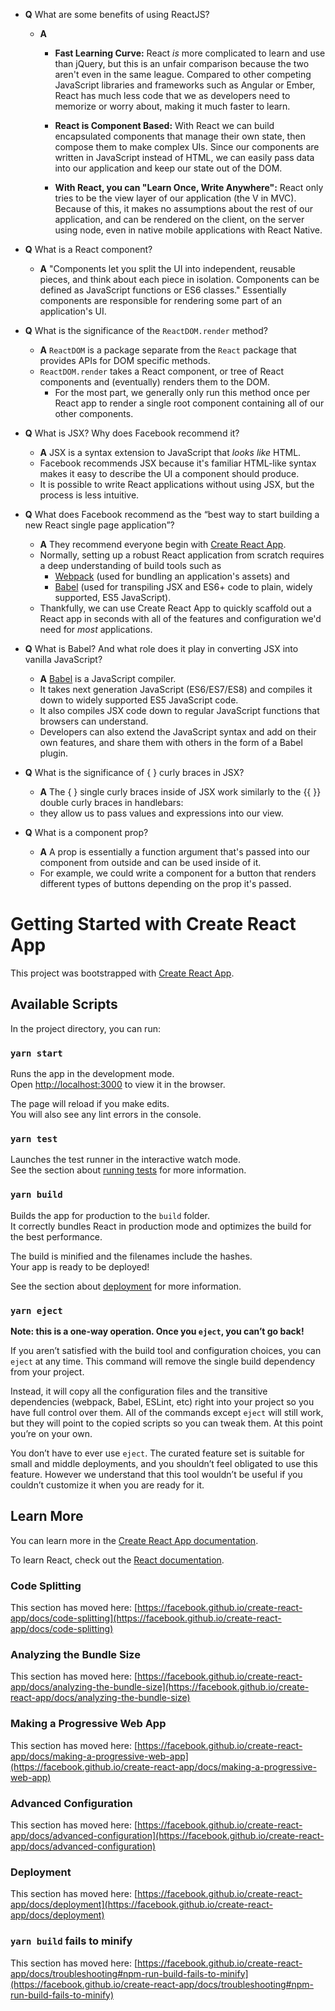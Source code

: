 - **Q** What are some benefits of using ReactJS?

  - **A**

    - **Fast Learning Curve:** React _is_ more complicated to learn and use than jQuery, but this is an unfair comparison because the two aren't even in the same league. Compared to other competing JavaScript libraries and frameworks such as Angular or Ember, React has much less code that we as developers need to memorize or worry about, making it much faster to learn.

    - **React is Component Based:** With React we can build encapsulated components that manage their own state, then compose them to make complex UIs. Since our components are written in JavaScript instead of HTML, we can easily pass data into our application and keep our state out of the DOM.

    - **With React, you can "Learn Once, Write Anywhere":** React only tries to be the view layer of our application (the V in MVC). Because of this, it makes no assumptions about the rest of our application, and can be rendered on the client, on the server using node, even in native mobile applications with React Native.

- **Q** What is a React component?

  - **A** "Components let you split the UI into independent, reusable pieces, and think about each piece in isolation. Components can be defined as JavaScript functions or ES6 classes." Essentially components are responsible for rendering some part of an application's UI.

- **Q** What is the significance of the `ReactDOM.render` method?

  - **A** `ReactDOM` is a package separate from the `React` package that provides APIs for DOM specific methods.

  * `ReactDOM.render` takes a React component, or tree of React components and (eventually) renders them to the DOM.
    - For the most part, we generally only run this method once per React app to render a single root component containing all of our other components.

- **Q** What is JSX? Why does Facebook recommend it?

  - **A** JSX is a syntax extension to JavaScript that _looks like_ HTML.

  * Facebook recommends JSX because it's familiar HTML-like syntax makes it easy to describe the UI a component should produce.
  * It is possible to write React applications without using JSX, but the process is less intuitive.

- **Q** What does Facebook recommend as the “best way to start building a new React single page application”?

  - **A** They recommend everyone begin with [Create React App](https://github.com/facebookincubator/create-react-app).

  * Normally, setting up a robust React application from scratch requires a deep understanding of build tools such as
    - [Webpack](https://webpack.js.org/) (used for bundling an application's assets) and
    - [Babel](http://babeljs.io/) (used for transpiling JSX and ES6+ code to plain, widely supported, ES5 JavaScript).
  * Thankfully, we can use Create React App to quickly scaffold out a React app in seconds with all of the features and configuration we'd need for _most_ applications.

- **Q** What is Babel? And what role does it play in converting JSX into vanilla JavaScript?

  - **A** [Babel](http://babeljs.io/) is a JavaScript compiler.

  * It takes next generation JavaScript (ES6/ES7/ES8) and compiles it down to widely supported ES5 JavaScript code.
  * It also compiles JSX code down to regular JavaScript functions that browsers can understand.
  * Developers can also extend the JavaScript syntax and add on their own features, and share them with others in the form of a Babel plugin.

- **Q** What is the significance of { } curly braces in JSX?

  - **A** The { } single curly braces inside of JSX work similarly to the {{ }} double curly braces in handlebars:

  * they allow us to pass values and expressions into our view.

- **Q** What is a component prop?

  - **A** A prop is essentially a function argument that's passed into our component from outside and can be used inside of it.

  * For example, we could write a component for a button that renders different types of buttons depending on the prop it's passed.

# Getting Started with Create React App

This project was bootstrapped with [Create React App](https://github.com/facebook/create-react-app).

## Available Scripts

In the project directory, you can run:

### `yarn start`

Runs the app in the development mode.\
Open [http://localhost:3000](http://localhost:3000) to view it in the browser.

The page will reload if you make edits.\
You will also see any lint errors in the console.

### `yarn test`

Launches the test runner in the interactive watch mode.\
See the section about [running tests](https://facebook.github.io/create-react-app/docs/running-tests) for more information.

### `yarn build`

Builds the app for production to the `build` folder.\
It correctly bundles React in production mode and optimizes the build for the best performance.

The build is minified and the filenames include the hashes.\
Your app is ready to be deployed!

See the section about [deployment](https://facebook.github.io/create-react-app/docs/deployment) for more information.

### `yarn eject`

**Note: this is a one-way operation. Once you `eject`, you can’t go back!**

If you aren’t satisfied with the build tool and configuration choices, you can `eject` at any time. This command will remove the single build dependency from your project.

Instead, it will copy all the configuration files and the transitive dependencies (webpack, Babel, ESLint, etc) right into your project so you have full control over them. All of the commands except `eject` will still work, but they will point to the copied scripts so you can tweak them. At this point you’re on your own.

You don’t have to ever use `eject`. The curated feature set is suitable for small and middle deployments, and you shouldn’t feel obligated to use this feature. However we understand that this tool wouldn’t be useful if you couldn’t customize it when you are ready for it.

## Learn More

You can learn more in the [Create React App documentation](https://facebook.github.io/create-react-app/docs/getting-started).

To learn React, check out the [React documentation](https://reactjs.org/).

### Code Splitting

This section has moved here: [https://facebook.github.io/create-react-app/docs/code-splitting](https://facebook.github.io/create-react-app/docs/code-splitting)

### Analyzing the Bundle Size

This section has moved here: [https://facebook.github.io/create-react-app/docs/analyzing-the-bundle-size](https://facebook.github.io/create-react-app/docs/analyzing-the-bundle-size)

### Making a Progressive Web App

This section has moved here: [https://facebook.github.io/create-react-app/docs/making-a-progressive-web-app](https://facebook.github.io/create-react-app/docs/making-a-progressive-web-app)

### Advanced Configuration

This section has moved here: [https://facebook.github.io/create-react-app/docs/advanced-configuration](https://facebook.github.io/create-react-app/docs/advanced-configuration)

### Deployment

This section has moved here: [https://facebook.github.io/create-react-app/docs/deployment](https://facebook.github.io/create-react-app/docs/deployment)

### `yarn build` fails to minify

This section has moved here: [https://facebook.github.io/create-react-app/docs/troubleshooting#npm-run-build-fails-to-minify](https://facebook.github.io/create-react-app/docs/troubleshooting#npm-run-build-fails-to-minify)

